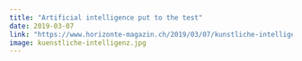 ```yaml
---
title: "Artificial intelligence put to the test"
date: 2019-03-07
link: "https://www.horizonte-magazin.ch/2019/03/07/kunstliche-intelligenz-auf-dem-prufstand/"
image: kuenstliche-intelligenz.jpg
---
```

